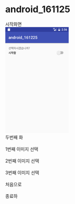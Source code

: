 # android_161125

시작화면
<br>
<img src=" https://github.com/qhdl301/android_161125/blob/master/app/fixel/Screenshot_1480042587.png?raw=true" width=200px>
</br>
두번째 화
<br>
<img scr="https://github.com/qhdl301/android_161125/blob/master/app/fixel/Screenshot_1480042609.png?raw=true" width=150px>
</br>
1번째 이미지 선택
<br><img scr="https://github.com/qhdl301/android_161125/blob/master/app/fixel/Screenshot_1480042713.png?raw=true" width=150px></br>
2번째 이미지 선택
<br><img scr="https://github.com/qhdl301/android_161125/blob/master/app/fixel/Screenshot_1480042725.png?raw=true" width=150px></br>
3번째 이미지 선택
<br><img scr="https://github.com/qhdl301/android_161125/blob/master/app/fixel/Screenshot_1480042730.png?raw=true" width=150px></br>
처음으로
<br><img scr="https://github.com/qhdl301/android_161125/blob/master/app/fixel/Screenshot_1480042739.png?raw=true" width=150px></br>
종료하
<br><img scr="https://github.com/qhdl301/android_161125/blob/master/app/fixel/Screenshot_1480042744.png?raw=true" width=150px></br>
